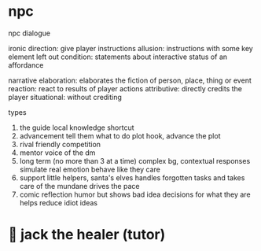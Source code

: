 # npc

npc dialogue

ironic
  direction: give player instructions
  allusion: instructions with some key element left out
  condition: statements about interactive status of an affordance

narrative
  elaboration: elaborates the fiction of person, place, thing or event
  reaction: react to results of player actions 
    attributive: directly credits the player
    situational: without crediting


types

1. the guide
  local knowledge
  shortcut
2. advancement
  tell them what to do
  plot hook, advance the plot
3. rival
  friendly competition
4. mentor
  voice of the dm
5. long term
  (no more than 3 at a time)
  complex bg, contextual responses
  simulate real emotion
  behave like they care
6. support
  little helpers, santa's elves
  handles forgotten tasks and takes care of the mundane
  drives the pace
7. comic reflection
  humor but shows bad idea decisions for what they are
  helps reduce idiot ideas

# 🎃 jack the healer (tutor)


